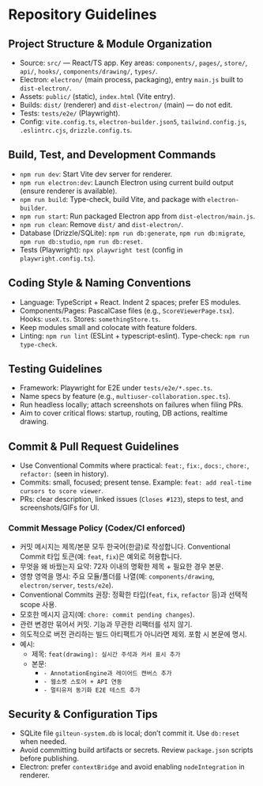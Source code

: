 # Repository Guidelines

## Project Structure & Module Organization
- Source: `src/` — React/TS app. Key areas: `components/`, `pages/`, `store/`, `api/`, `hooks/`, `components/drawing/`, `types/`.
- Electron: `electron/` (main process, packaging), entry `main.js` built to `dist-electron/`.
- Assets: `public/` (static), `index.html` (Vite entry).
- Builds: `dist/` (renderer) and `dist-electron/` (main) — do not edit.
- Tests: `tests/e2e/` (Playwright).
- Config: `vite.config.ts`, `electron-builder.json5`, `tailwind.config.js`, `.eslintrc.cjs`, `drizzle.config.ts`.

## Build, Test, and Development Commands
- `npm run dev`: Start Vite dev server for renderer.
- `npm run electron:dev`: Launch Electron using current build output (ensure renderer is available).
- `npm run build`: Type-check, build Vite, and package with `electron-builder`.
- `npm run start`: Run packaged Electron app from `dist-electron/main.js`.
- `npm run clean`: Remove `dist/` and `dist-electron/`.
- Database (Drizzle/SQLite): `npm run db:generate`, `npm run db:migrate`, `npm run db:studio`, `npm run db:reset`.
- Tests (Playwright): `npx playwright test` (config in `playwright.config.ts`).

## Coding Style & Naming Conventions
- Language: TypeScript + React. Indent 2 spaces; prefer ES modules.
- Components/Pages: PascalCase files (e.g., `ScoreViewerPage.tsx`). Hooks: `useX.ts`. Stores: `somethingStore.ts`.
- Keep modules small and colocate with feature folders.
- Linting: `npm run lint` (ESLint + typescript-eslint). Type-check: `npm run type-check`.

## Testing Guidelines
- Framework: Playwright for E2E under `tests/e2e/*.spec.ts`.
- Name specs by feature (e.g., `multiuser-collaboration.spec.ts`).
- Run headless locally; attach screenshots on failures when filing PRs.
- Aim to cover critical flows: startup, routing, DB actions, realtime drawing.

## Commit & Pull Request Guidelines
- Use Conventional Commits where practical: `feat:`, `fix:`, `docs:`, `chore:`, `refactor:` (seen in history).
- Commits: small, focused; present tense. Example: `feat: add real-time cursors to score viewer`.
- PRs: clear description, linked issues (`Closes #123`), steps to test, and screenshots/GIFs for UI.

### Commit Message Policy (Codex/CI enforced)
- 커밋 메시지는 제목/본문 모두 한국어(한글)로 작성합니다. Conventional Commit 타입 토큰(예: `feat`, `fix`)은 예외로 허용합니다.
- 무엇을 왜 바꿨는지 요약: 72자 이내의 명확한 제목 + 필요한 경우 본문.
- 영향 영역을 명시: 주요 모듈/폴더를 나열(예: `components/drawing`, `electron/server`, `tests/e2e`).
- Conventional Commits 권장: 정확한 타입(`feat`, `fix`, `refactor` 등)과 선택적 scope 사용.
- 모호한 메시지 금지(예: `chore: commit pending changes`).
- 관련 변경만 묶어서 커밋. 기능과 무관한 리팩터를 섞지 않기.
- 의도적으로 버전 관리하는 빌드 아티팩트가 아니라면 제외. 포함 시 본문에 명시.
- 예시:
  - 제목: `feat(drawing): 실시간 주석과 커서 표시 추가`
  - 본문:
    - `- AnnotationEngine과 레이어드 캔버스 추가`
    - `- 웹소켓 스토어 + API 연동`
    - `- 멀티유저 동기화 E2E 테스트 추가`

## Security & Configuration Tips
- SQLite file `gilteun-system.db` is local; don’t commit it. Use `db:reset` when needed.
- Avoid committing build artifacts or secrets. Review `package.json` scripts before publishing.
- Electron: prefer `contextBridge` and avoid enabling `nodeIntegration` in renderer.
